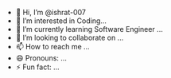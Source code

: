 - 👋 Hi, I’m @ishrat-007
- 👀 I’m interested in Coding...
- 🌱 I’m currently learning Software Engineer ...
- 💞️ I’m looking to collaborate on ...
- 📫 How to reach me ...
- 😄 Pronouns: ...
- ⚡ Fun fact: ...

<!---
ishrat-007/ishrat-007 is a ✨ special ✨ repository because its `README.md` (this file) appears on your GitHub profile.
You can click the Preview link to take a look at your changes.
--->
